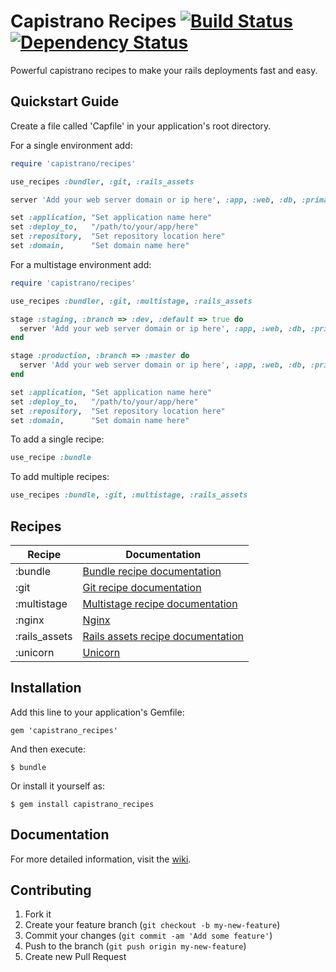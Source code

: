# Capistrano Recipes [![Build Status](https://travis-ci.org/fernandoaleman/capistrano_recipes.png?branch=master)](https://travis-ci.org/fernandoaleman/capistrano_recipes) [![Dependency Status](https://gemnasium.com/fernandoaleman/capistrano_recipes.png)](https://gemnasium.com/fernandoaleman/capistrano_recipes)

Powerful capistrano recipes to make your rails deployments fast and easy.

## Quickstart Guide

Create a file called 'Capfile' in your application's root directory.

For a single environment add:

```ruby
require 'capistrano/recipes'

use_recipes :bundler, :git, :rails_assets

server 'Add your web server domain or ip here', :app, :web, :db, :primary => true

set :application, "Set application name here"
set :deploy_to,   "/path/to/your/app/here"
set :repository,  "Set repository location here"
set :domain,      "Set domain name here"
```

For a multistage environment add:

```ruby
require 'capistrano/recipes'

use_recipes :bundler, :git, :multistage, :rails_assets

stage :staging, :branch => :dev, :default => true do
  server 'Add your web server domain or ip here', :app, :web, :db, :primary => true
end

stage :production, :branch => :master do
  server 'Add your web server domain or ip here', :app, :web, :db, :primary => true
end

set :application, "Set application name here"
set :deploy_to,   "/path/to/your/app/here"
set :repository,  "Set repository location here"
set :domain,      "Set domain name here"
```

To add a single recipe:
```ruby
use_recipe :bundle
```

To add multiple recipes:
```ruby
use_recipes :bundle, :git, :multistage, :rails_assets
```

## Recipes
| Recipe        | Documentation |
| ------------  | ------------- |
| :bundle       | [Bundle recipe documentation](https://github.com/fernandoaleman/capistrano_recipes/wiki/Bundle) |
| :git          | [Git recipe documentation](https://github.com/fernandoaleman/capistrano_recipes/wiki/Git) |
| :multistage   | [Multistage recipe documentation](https://github.com/fernandoaleman/capistrano_recipes/wiki/Multistage) |
| :nginx        | [Nginx](https://github.com/fernandoaleman/capistrano_recipes/wiki/Nginx) |
| :rails_assets | [Rails assets recipe documentation](https://github.com/fernandoaleman/capistrano_recipes/wiki/Rails-Assets) |
| :unicorn      | [Unicorn](https://github.com/fernandoaleman/capistrano_recipes/wiki/Unicorn) |

## Installation

Add this line to your application's Gemfile:

    gem 'capistrano_recipes'

And then execute:

    $ bundle

Or install it yourself as:

    $ gem install capistrano_recipes

## Documentation
For more detailed information, visit the [wiki](https://github.com/fernandoaleman/capistrano_recipes/wiki).

## Contributing

1. Fork it
2. Create your feature branch (`git checkout -b my-new-feature`)
3. Commit your changes (`git commit -am 'Add some feature'`)
4. Push to the branch (`git push origin my-new-feature`)
5. Create new Pull Request
